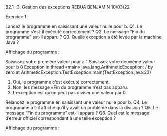 B2.1 -3. Gestion des exceptions
REBUA BENJAMIN
10/03/22

Exercice 1 :

Lancez le programme en saisissant une valeur nulle pour b.
Q1. Le programme s’est-il exécuté correctement ?
Q2. Le message “Fin du programme” est-il apparu ?
Q3. Quelle exception a été levée par la machine Java ?

Affichage du programme :

Saisissez votre première valeur pour a
1
Saisissez votre deuxième valeur pour b
0
Exception in thread «main» java.lang.ArithmeticException: / by zero
	at ArihmeticException.TestException.main(TestException.java:23)



1) Oui, le programme c’est exécuté correctement.
2) Non, les message «Fin du programme n’est pas apparu.
3) L’exception est qu’on peut pas diviser une valeur par 0.


Relancez le programme en saisissant une valeur nulle pour b.
Q4. Le programme a t-il affiché qu’il y avait un problème dans la division ?
Q5. Le message “Fin du programme” est-il apparu ?
Q6. Quel est le message d’erreur officiel correspondant à une telle exception ?

Affichage du programme :




